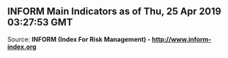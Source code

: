 ## INFORM Main Indicators as of Thu, 25 Apr 2019 03:27:53 GMT

Source: **INFORM (Index For Risk Management) - http://www.inform-index.org**
